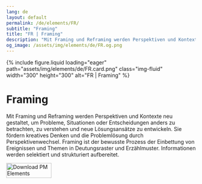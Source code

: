 ```yaml
---
lang: de
layout: default
permalink: /de/elements/FR/
subtitle: "Framing"
title: "FR | Framing"
description: "Mit Framing und Reframing werden Perspektiven und Kontexte neu gestaltet, um Probleme, Situationen oder Entscheidungen anders zu betrachten, zu verstehen  und neue Lösungsansätze zu entwickeln. Sie fördern kreatives Denken und die Problemlösung durch Perspektivenwechsel. Framing ist der bewusste Prozess der Einbettung von Ereignissen und Themen in Deutungsraster und Erzählmuster. Informationen werden selektiert und strukturiert aufbereitet."
og_image: /assets/img/elements/de/FR.og.png
---
```


{% include figure.liquid loading="eager" path="assets/img/elements/de/FR.card.png" class="img-fluid" width="300" height="300" alt="FR | Framing" %}

# Framing

Mit Framing und Reframing werden Perspektiven und Kontexte neu gestaltet, um Probleme, Situationen oder Entscheidungen anders zu betrachten, zu verstehen  und neue Lösungsansätze zu entwickeln. Sie fördern kreatives Denken und die Problemlösung durch Perspektivenwechsel. Framing ist der bewusste Prozess der Einbettung von Ereignissen und Themen in Deutungsraster und Erzählmuster. Informationen werden selektiert und strukturiert aufbereitet.

<a href="https://apps.apple.com/app/apple-store/id6738084498?pt=127441684&ct=website&mt=8">
  <img src="{{ "assets/img/en/appstore.png" | relative_url }}" width="120" height="40" alt="Download PM Elements">
</a>
